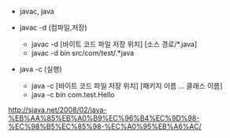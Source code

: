 - javac, java 

- javac -d (컴파일,저장)
    - javac -d [바이트 코드 파일 저장 위치] [소스 경로/*.java]
    - javac -d bin src/com/test/.*java

- java -c (실행)
    - java -c [바이트 코드 파일 저장 위치] [패키지 이름 ... 클래스 이름]
    - java -c bin com.test.Hello

http://sjava.net/2008/02/java-%EB%AA%85%EB%A0%B9%EC%96%B4%EC%9D%98-%EC%98%B5%EC%85%98-%EC%A0%95%EB%A6%AC/